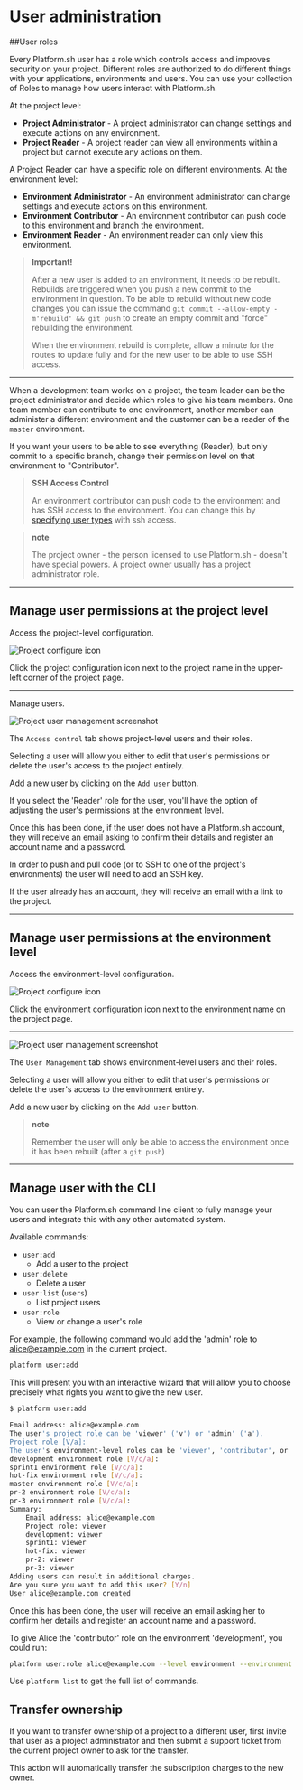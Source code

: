 # User administration

##User roles

Every Platform.sh user has a role which controls access and improves security on your project. Different roles are authorized to do different things with your applications, environments and users. You can use your collection of Roles to manage how users interact with Platform.sh.

At the project level:

* **Project Administrator** - A project administrator can change settings and execute actions on any environment.
* **Project Reader** - A project reader can view all environments within a project but cannot execute any actions on them.

A Project Reader can have a specific role on different environments. At the environment level:

* **Environment Administrator** - An environment administrator can change settings and execute actions on this environment.
* **Environment Contributor** - An environment contributor can push code to this environment and branch the environment.
* **Environment Reader** - An environment reader can only view this environment.

> **Important!**
>
> After a new user is added to an environment, it needs to be rebuilt. Rebuilds are triggered when you push a new commit to the environment in question.  To be able to rebuild without new code changes you can issue the command `git commit --allow-empty -m'rebuild' && git push` to create an empty commit and "force" rebuilding the environment.
>
> When the environment rebuild is complete, allow a minute for the routes to update fully and for the new user to be able to use SSH access.

------------------------------------------------------------------------

When a development team works on a project, the team leader can be the project administrator and decide which roles to give his team members.  One team member can contribute to one environment, another member can administer a different environment and the customer can be a reader of the `master` environment.

If you want your users to be able to see everything (Reader), but only commit to a specific branch, change their permission level on that environment to "Contributor".

> **SSH Access Control**
>
> An environment contributor can push code to the environment and has SSH access to the environment. You can change this by [specifying user types](/configuration/app/access.md) with ssh access.

> **note**
>
> The project owner - the person licensed to use Platform.sh - doesn't have special powers. A project owner usually has a project administrator role.

------------------------------------------------------------------------

## Manage user permissions at the project level

Access the project-level configuration.

![Project configure icon](/images/project_w-configarrow.png)

Click the project configuration icon next to the project name in the upper-left corner of the project page.

------------------------------------------------------------------------

Manage users.

![Project user management screenshot](/images/project_usermanagement.png)

The `Access control` tab shows project-level users and their roles.

Selecting a user will allow you either to edit that user's permissions or delete the user's access to the project entirely.

Add a new user by clicking on the `Add user` button.

If you select the 'Reader' role for the user, you'll have the option of adjusting the user's permissions at the environment level.

Once this has been done, if the user does not have a Platform.sh account, they will receive an email asking to confirm their details and register an account name and a password.

In order to push and pull code (or to SSH to one of the project's environments) the user will need to add an SSH key.

If the user already has an account, they will receive an email with a link to the project.

------------------------------------------------------------------------

## Manage user permissions at the environment level

Access the environment-level configuration.

![Project configure icon](/images/environment_w-configarrow.png)

Click the environment configuration icon next to the environment name on the project page.

------------------------------------------------------------------------

![Project user management screenshot](/images/environment_usermanagement.png)

The `User Management` tab shows environment-level users and their roles.

Selecting a user will allow you either to edit that user's permissions or delete the user's access to the environment entirely.

Add a new user by clicking on the `Add user` button.

> **note**
>
> Remember the user will only be able to access the environment once it has been rebuilt (after a `git push`)

------------------------------------------------------------------------
## Manage user with the CLI

You can user the Platform.sh command line client to fully manage your users and integrate this with any other automated system.

Available commands:

* `user:add`
  * Add a user to the project
* `user:delete`
  * Delete a user
* `user:list` (`users`)
  * List project users
* `user:role`
  * View or change a user's role

For example, the following command would add the 'admin' role to alice@example.com in the current project.

```bash
platform user:add
```

This will present you with an interactive wizard that will allow you to choose precisely what rights you want to give the new user.

```bash
$ platform user:add

Email address: alice@example.com
The user's project role can be 'viewer' ('v') or 'admin' ('a').
Project role [V/a]:
The user's environment-level roles can be 'viewer', 'contributor', or 'admin'.
development environment role [V/c/a]:
sprint1 environment role [V/c/a]:
hot-fix environment role [V/c/a]:
master environment role [V/c/a]:
pr-2 environment role [V/c/a]:
pr-3 environment role [V/c/a]:
Summary:
    Email address: alice@example.com
    Project role: viewer
    development: viewer
    sprint1: viewer
    hot-fix: viewer
    pr-2: viewer
    pr-3: viewer
Adding users can result in additional charges.
Are you sure you want to add this user? [Y/n]
User alice@example.com created
```

Once this has been done, the user will receive an email asking her to confirm her details and register an account name and a password.

To give Alice the 'contributor' role on the environment 'development', you could run:

```bash
platform user:role alice@example.com --level environment --environment development --role contributor
```

Use `platform list` to get the full list of commands.

## Transfer ownership

If you want to transfer ownership of a project to a different user, first invite that user as a project administrator and then submit a support ticket from the current project owner to ask for the transfer.

This action will automatically transfer the subscription charges to the new owner.
